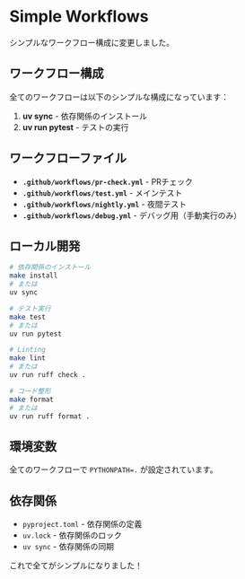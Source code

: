 # Simple Workflows

シンプルなワークフロー構成に変更しました。

## ワークフロー構成

全てのワークフローは以下のシンプルな構成になっています：

1. **uv sync** - 依存関係のインストール
2. **uv run pytest** - テストの実行

## ワークフローファイル

- **`.github/workflows/pr-check.yml`** - PRチェック
- **`.github/workflows/test.yml`** - メインテスト
- **`.github/workflows/nightly.yml`** - 夜間テスト
- **`.github/workflows/debug.yml`** - デバッグ用（手動実行のみ）

## ローカル開発

```bash
# 依存関係のインストール
make install
# または
uv sync

# テスト実行
make test
# または
uv run pytest

# Linting
make lint
# または
uv run ruff check .

# コード整形
make format
# または
uv run ruff format .
```

## 環境変数

全てのワークフローで `PYTHONPATH=.` が設定されています。

## 依存関係

- `pyproject.toml` - 依存関係の定義
- `uv.lock` - 依存関係のロック
- `uv sync` - 依存関係の同期

これで全てがシンプルになりました！